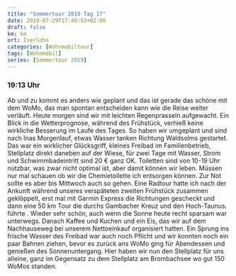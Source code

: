 ```yaml
---
title: "Sommertour 2019 Tag 17"
date: 2019-07-29T17:40:53+02:00
draft: false
km: km
ort: Iserlohn
categories: [Wohnmobiltour]
tags: [Wohnmobil]
series: [Sommertour 2019]
---
```


### 19:13 Uhr

Ab und zu kommt es anders wie geplant und das ist gerade das schöne mit dem WoMo, das man spontan entscheiden kann wie die Reise weiter verläuft.<!-- more -->
Heute morgen sind wir mit leichten Regenprasseln aufgewacht. Ein Blick in die Wetterprognose, während des Frühstück, verhieß keine wirkliche Besserung im Laufe des Tages. So haben wir umgeplant und sind nach Inas Morgenlauf, etwas Wasser tanken Richtung Waldsolms gestartet. 
Das war ein wirklicher Glücksgriff, kleines Freibad im Familienbetrieb, Stellplatz direkt daneben auf der Wiese, für zwei Tage mit Wasser, Strom und Schwimmbadeintritt sind 20 € ganz OK. Toiletten sind von 10-19 Uhr nutzbar, was zwar nicht optimal ist, aber damit können wir leben. Müssen nur mal schauen ob wir die Chemietoilette ich entsorgen können. Zur Not sollte es aber bis Mittwoch auch so gehen.
Eine Radtour hatte ich nach der Ankunft während unseres verspäteten zweiten Frühstück zusammen geklöppelt, erst mal mit Garmin Express die Richtungen gescheckt und dann eine 50 km Tour die durchs Gambacher Kreuz und den Hoch-Taunus. führte . Wieder sehr schön, auch wenn die Sonne heute recht sparsam war unterwegs.
Danach Kaffee und Kuchen und ein Eis, das wir auf dem Nachhauseweg bei unserem Nettoeinkauf organisiert hatten. Ein Sprung ins frische Wasser des Freibad war auch noch Pflicht und wir konnten noch ein paar Bahnen ziehen, bevor es zurück ans WoMo ging für Abendessen und genießen des Sonnenuntergang. Hier haben wir nun den Stellplatz für uns alleine, ganz im Gegensatz zu dem Stellplatz am Brombachsee wo gut 150 WoMos standen.
